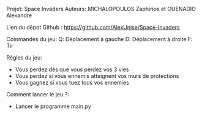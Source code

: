 Projet: Space Invaders
Auteurs: MICHALOPOULOS Zaphirios et OUENADIO Alexandre


Lien du dépot Github : https://github.com/AlexUnise/Space-Invaders

Commandes du jeu:
Q: Déplacement à gauche
D: Déplacement à droite
F: Tir

Règles du jeu:
- Vous perdez dès que vous perdez vos 3 vies
- Vous perdez si vous ennemis atteignent vos murs de protections
- Vous gagnez si vous tuez tous vos ennemies

Comment lancer le jeu ?:
- Lancer le programme main.py



